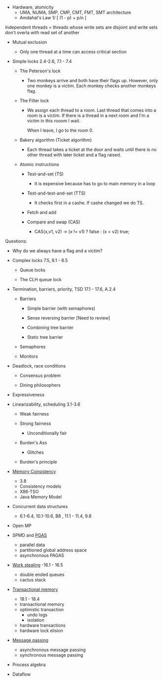 - Hardware, atomicity
   - UMA, NUMA, SMP, CMP, CMT, FMT, SMT architecture
   - Amdahal's Law 1/ [ (1 - p) + p/n ]


Independent threads = threads whose write sets are disjoint and write sets don't overla with read set of another

- Mutual exclusion

    - Only one thread at a time can access critical section

- Simple locks 2.4-2.6, 7.1 - 7.4 

    * The Peterson's lock

        - Two monkeys arrive and both have their flags up. However, only one monkey is a victim. Each monkey checks another monkeys flag.

    * The Filter lock

        - We assign each thread to a room. Last thread that comes into a room is a victim. If there is a thread in a next room and I'm a victim in this rooom I wait.

          When I leave, I go to the room 0.

    * Bakery algorithm (Ticket algorithm)

        - Each thread takes a ticket at the door and waits until there is no other thread with later ticket and a flag raised.

    * Atomic instructions

        * Test-and-set \(TS\)

            - It is expensive because has to go to main memory in a loop

        * Test-and-test-and-set (TTS)

            - It checks first in a cashe. If cashe changed we do TS.

        * Fetch and add

        * Compare and swap (CAS)

            - CAS(x,v1, v2) -&gt; (x != v1) ? false : (x = v2) true; 

Questions:

- Why do we always have a flag and a victim?



- Complex locks 7.5, 8.1 - 8.5

    * Queue locks

    * The CLH queue lock



- Termination, barriers, priority, TSD 17.1 - 17.6, A.2.4


    * Barriers 

        * Simple barrier (with semaphores)

        * Sense reversing barrier [Need to review]

        * Combining tree barrier

        * Static tree barrier 

    * Semaphores

    * Monitors

- Deadlock, race conditions

    * Consensus problem

    * Dining philosophers



- Expressiveness



- Linearizability, scheduling 3.1-3.6

    * Weak fairness

    * Strong fairness

        - Unconditionally fair

    * Burden's Ass

        - Glitches

    * Burden's principle

  

- [Memory Consistency](./memory_models.md) 
   - 3.8
   - Consistency models
   - X86-TSO
   - Java Memory Model

- Concurrent data structures
   - 6.1-6.4, 10.1-10.6, B8 , 11.1 - 11.4, 9.8
- Open MP

- SPMD and [PGAS](/pgas.md)
   - parallel data
   - partitioned global address space
   - asynchronous PAGAS

- [Work stealing](/work_stealing.md)
   -16.1 - 16.5
   - double ended queues
   - cactus stack

- [Transactional memory](/transactional_memory.md)
   - 18.1 - 18.4
   - transactional memory
   - optimistic transaction
      - undo logs
      - isolation
   - hardware transactions
   - hardware lock elision

- [Message passing](/message_passing.md)
   - asynchronous message passing
   - synchronous message passing

- Process algebra

- Dataflow
